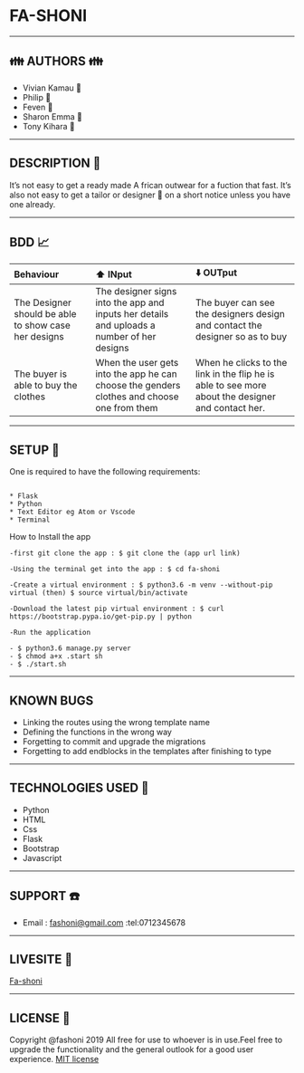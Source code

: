 # FA-SHONI

--------------

## :family: AUTHORS :family:


* Vivian Kamau :woman:
* Philip :boy:
* Feven :woman:
* Sharon Emma :woman:
* Tony Kihara :boy:

---------------------------

## DESCRIPTION :scroll:

 It’s not easy to get a ready made A
 frican outwear for a fuction that fast. It’s also not easy to get a tailor or designer :womans_clothes: on a short notice unless you have one already.

-------------------------------------

## BDD :chart_with_upwards_trend:

 |Behaviour|:arrow_up: INput|:arrow_down: OUTput|
 |:------|:------|:------|
 |The Designer should be able to show case her designs|The designer signs into the app and inputs her details and uploads a number of her designs|The buyer can see the designers design and contact the designer so as to buy|
 |The buyer is able to  buy the clothes|When the user gets into the app he can choose the genders clothes and choose one from them|When he clicks to the link in the flip he is able to see more about the designer and contact her.|

 --------------------------------------------------------------

## SETUP :tokyo_tower:

 One is required to have the following requirements:

~~~

* Flask
* Python 
* Text Editor eg Atom or Vscode
* Terminal

~~~

 How to Install the app
~~~
-first git clone the app : $ git clone the (app url link)

-Using the terminal get into the app : $ cd fa-shoni

-Create a virtual environment : $ python3.6 -m venv --without-pip virtual (then) $ source virtual/bin/activate

-Download the latest pip virtual environment : $ curl https://bootstrap.pypa.io/get-pip.py | python

-Run the application
~~~
~~~
- $ python3.6 manage.py server
- $ chmod a+x .start sh
- $ ./start.sh
~~~

---------------------------------------

## KNOWN BUGS

* Linking the routes using the wrong template name
* Defining the functions in the wrong way
* Forgetting to commit and upgrade the migrations
* Forgetting to add endblocks in the templates after finishing to type

------------------------------------

## TECHNOLOGIES USED :satellite:

* Python 
* HTML
* Css
* Flask
* Bootstrap
* Javascript

-------------------------------------------

## SUPPORT :telephone:

* Email : fashoni@gmail.com :tel:0712345678

------------------------------------------

## LIVESITE :telescope:

 [Fa-shoni]()

-------------------

## LICENSE :cop:

 Copyright @fashoni 2019
 All free for use to whoever is in use.Feel free to upgrade the functionality and the general outlook for a good user experience.
 [MIT license](https://github.com/Kihara-tony/license/blob/master/LICENSE)





